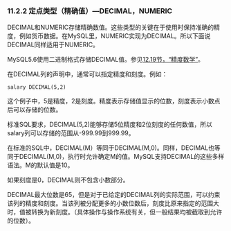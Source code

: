 ### 11.2.2 定点类型（精确值）—DECIMAL，NUMERIC

DECIMAL和NUMERIC存储精确数值。这些类型的关键在于使用时保持准确的精度，例如货币数据。在MySQL里，NUMERIC实现为DECIMAL。所以下面说DECIMAL同样适用于NUMERIC。

MySQL5.6使用二进制格式存储DECIMAL值。参见[12.19节，“精度数学”](./12.19.0_Precision_Math.md)。

在DECIMAL列的声明中，通常可以指定精度和刻度。例如：

```
salary DECIMAL(5,2)
```

这个例子中，5是精度，2是刻度。精度表示存储值显示的位数，刻度表示小数点后可以存储的位数。

标准SQL要求，DECIMAL(5,2)能够存储5位精度和2位刻度的任何数值，所以salary列可以存储的范围从-999.99到999.99。

在标准的SQL中，DECIMAL(M）等同于DECIMAL(M,0)。同样，DECIMAL也等同于DECIMAL(M,0)，执行时允许确定M的值。MySQL支持DECIMAL的这些多样语法。M的默认值是10。

如果刻度是0，DECIMAL则不包含小数部分。

DECIMAL最大位数是65，但是对于已给定的DECIMAL列的实际范围，可以约束该列的精度和刻度。当该列被分配更多的小数位数后，刻度比原来指定的范围大时，值被转换为新刻度。（具体操作与操作系统有关，但一般结果均被截取到允许的位数）。

